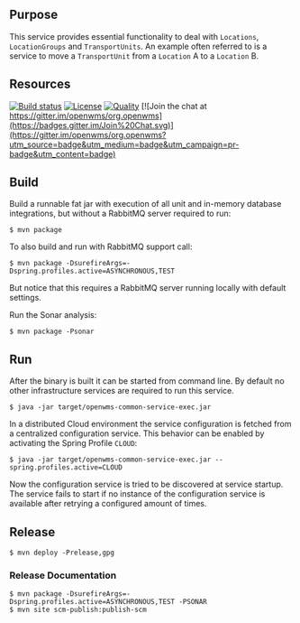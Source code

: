 ## Purpose

This service provides essential functionality to deal with `Locations`, `LocationGroups`
and `TransportUnits`. An example often referred to is a service to move a `TransportUnit`
from a `Location` A to a `Location` B. 

## Resources

[![Build status](https://travis-ci.com/openwms/org.openwms.common.service.svg?branch=master)](https://travis-ci.com/openwms/org.openwms.common.service)
[![License](https://img.shields.io/badge/License-Apache%202.0-blue.svg)](LICENSE)
[![Quality](https://sonarcloud.io/api/project_badges/measure?project=org.openwms:org.openwms.common.service&metric=alert_status)](https://sonarcloud.io/dashboard?id=org.openwms:org.openwms.common.service)
[![Join the chat at https://gitter.im/openwms/org.openwms](https://badges.gitter.im/Join%20Chat.svg)](https://gitter.im/openwms/org.openwms?utm_source=badge&utm_medium=badge&utm_campaign=pr-badge&utm_content=badge)

## Build

Build a runnable fat jar with execution of all unit and in-memory database integrations, but without a RabbitMQ server required to run: 

```
$ mvn package
```

To also build and run with RabbitMQ support call:

```
$ mvn package -DsurefireArgs=-Dspring.profiles.active=ASYNCHRONOUS,TEST
```

But notice that this requires a RabbitMQ server running locally with default settings.

Run the Sonar analysis:

```
$ mvn package -Psonar
```

## Run

After the binary is built it can be started from command line. By default no other infrastructure services are required to run this service.

```
$ java -jar target/openwms-common-service-exec.jar
```

In a distributed Cloud environment the service configuration is fetched from a centralized configuration service. This behavior can be 
enabled by activating the Spring Profile `CLOUD`:

```
$ java -jar target/openwms-common-service-exec.jar --spring.profiles.active=CLOUD
```

Now the configuration service is tried to be discovered at service startup. The service fails to start if no instance of the configuration
service is available after retrying a configured amount of times.

## Release

```
$ mvn deploy -Prelease,gpg
```

### Release Documentation

```
$ mvn package -DsurefireArgs=-Dspring.profiles.active=ASYNCHRONOUS,TEST -PSONAR
$ mvn site scm-publish:publish-scm
```
